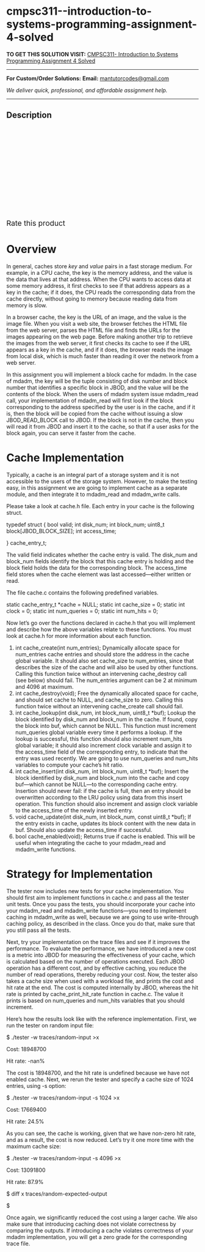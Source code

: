 # cmpsc311--introduction-to-systems-programming-assignment-4-solved
**TO GET THIS SOLUTION VISIT:** [CMPSC311- Introduction to Systems Programming Assignment 4 Solved](https://mantutor.com/product/cmpsc311-introduction-to-systems-programming-fall-assignment-4-solved/)


---

**For Custom/Order Solutions:** **Email:** mantutorcodes@gmail.com  

*We deliver quick, professional, and affordable assignment help.*

---

<h2>Description</h2>



<div class="kk-star-ratings kksr-auto kksr-align-center kksr-valign-top" data-payload="{&quot;align&quot;:&quot;center&quot;,&quot;id&quot;:&quot;66857&quot;,&quot;slug&quot;:&quot;default&quot;,&quot;valign&quot;:&quot;top&quot;,&quot;ignore&quot;:&quot;&quot;,&quot;reference&quot;:&quot;auto&quot;,&quot;class&quot;:&quot;&quot;,&quot;count&quot;:&quot;0&quot;,&quot;legendonly&quot;:&quot;&quot;,&quot;readonly&quot;:&quot;&quot;,&quot;score&quot;:&quot;0&quot;,&quot;starsonly&quot;:&quot;&quot;,&quot;best&quot;:&quot;5&quot;,&quot;gap&quot;:&quot;4&quot;,&quot;greet&quot;:&quot;Rate this product&quot;,&quot;legend&quot;:&quot;0\/5 - (0 votes)&quot;,&quot;size&quot;:&quot;24&quot;,&quot;title&quot;:&quot;CMPSC311- Introduction to Systems Programming Assignment 4 Solved&quot;,&quot;width&quot;:&quot;0&quot;,&quot;_legend&quot;:&quot;{score}\/{best} - ({count} {votes})&quot;,&quot;font_factor&quot;:&quot;1.25&quot;}">

<div class="kksr-stars">

<div class="kksr-stars-inactive">
            <div class="kksr-star" data-star="1" style="padding-right: 4px">


<div class="kksr-icon" style="width: 24px; height: 24px;"></div>
        </div>
            <div class="kksr-star" data-star="2" style="padding-right: 4px">


<div class="kksr-icon" style="width: 24px; height: 24px;"></div>
        </div>
            <div class="kksr-star" data-star="3" style="padding-right: 4px">


<div class="kksr-icon" style="width: 24px; height: 24px;"></div>
        </div>
            <div class="kksr-star" data-star="4" style="padding-right: 4px">


<div class="kksr-icon" style="width: 24px; height: 24px;"></div>
        </div>
            <div class="kksr-star" data-star="5" style="padding-right: 4px">


<div class="kksr-icon" style="width: 24px; height: 24px;"></div>
        </div>
    </div>

<div class="kksr-stars-active" style="width: 0px;">
            <div class="kksr-star" style="padding-right: 4px">


<div class="kksr-icon" style="width: 24px; height: 24px;"></div>
        </div>
            <div class="kksr-star" style="padding-right: 4px">


<div class="kksr-icon" style="width: 24px; height: 24px;"></div>
        </div>
            <div class="kksr-star" style="padding-right: 4px">


<div class="kksr-icon" style="width: 24px; height: 24px;"></div>
        </div>
            <div class="kksr-star" style="padding-right: 4px">


<div class="kksr-icon" style="width: 24px; height: 24px;"></div>
        </div>
            <div class="kksr-star" style="padding-right: 4px">


<div class="kksr-icon" style="width: 24px; height: 24px;"></div>
        </div>
    </div>
</div>


<div class="kksr-legend" style="font-size: 19.2px;">
            <span class="kksr-muted">Rate this product</span>
    </div>
    </div>
<h1>Overview</h1>
In general, caches store <em>key </em>and <em>value </em>pairs in a fast storage medium. For example, in a CPU cache, the key is the memory address, and the value is the data that lives at that address. When the CPU wants to access data at some memory address, it first checks to see if that address appears as a key in the cache; if it does, the CPU reads the corresponding data from the cache directly, without going to memory because reading data from memory is slow.

In a browser cache, the key is the URL of an image, and the value is the image file. When you visit a web site, the browser fetches the HTML file from the web server, parses the HTML file and finds the URLs for the images appearing on the web page. Before making another trip to retrieve the images from the web server, it first checks its cache to see if the URL appears as a key in the cache, and if it does, the browser reads the image from local disk, which is much faster than reading it over the network from a web server.

In this assignment you will implement a block cache for mdadm. In the case of mdadm, the key will be the tuple consisting of disk number and block number that identifies a specific block in JBOD, and the value will be the contents of the block. When the users of mdadm system issue mdadm_read call, your implementation of mdadm_read will first look if the block corresponding to the address specified by the user is in the cache, and if it is, then the block will be copied from the cache without issuing a slow JBOD_READ_BLOCK call to JBOD. If the block is not in the cache, then you will read it from JBOD and insert it to the cache, so that if a user asks for the block again, you can serve it faster from the cache.

<h1>Cache Implementation</h1>
Typically, a cache is an integral part of a storage system and it is not accessible to the users of the storage system. However, to make the testing easy, in this assignment we are going to implement cache as a separate module, and then integrate it to mdadm_read and mdadm_write calls.

Please take a look at cache.h file. Each entry in your cache is the following struct.

typedef struct { bool valid; int disk_num; int block_num; uint8_t block[JBOD_BLOCK_SIZE]; int access_time;

} cache_entry_t;

The valid field indicates whether the cache entry is valid. The disk_num and block_num fields identify the block that this cache entry is holding and the block field holds the data for the corresponding block. The access_time field stores when the cache element was last accessed—either written or read.

The file cache.c contains the following predefined variables.

static cache_entry_t *cache = NULL; static int cache_size = 0; static int clock = 0; static int num_queries = 0; static int num_hits = 0;

Now let’s go over the functions declared in cache.h that you will implement and describe how the above variables relate to these functions. You must look at cache.h for more information about each function.

<ol>
<li>int cache_create(int num_entries); Dynamically allocate space for num_entries cache entries and should store the address in the cache global variable. It should also set cache_size to num_entries, since that describes the size of the cache and will also be used by other functions. Calling this function twice without an intervening cache_destroy call (see below) should fail. The num_entries argument can be 2 at minimum and 4096 at maximum.</li>
<li>int cache_destroy(void); Free the dynamically allocated space for cache, and should set cache to NULL, and cache_size to zero. Calling this function twice without an intervening cache_create call should fail.</li>
<li>int cache_lookup(int disk_num, int block_num, uint8_t *buf); Lookup the block identified by disk_num and block_num in the cache. If found, copy the block into buf, which cannot be NULL. This function must increment num_queries global variable every time it performs a lookup. If the lookup is successful, this function should also increment num_hits global variable; it should also increment clock variable and assign it to the access_time field of the corresponding entry, to indicate that the entry was used recently. We are going to use num_queries and num_hits variables to compute your cache’s hit ratio.</li>
<li>int cache_insert(int disk_num, int block_num, uint8_t *buf); Insert the block identified by disk_num and block_num into the cache and copy buf—which cannot be NULL—to the corresponding cache entry. Insertion should never fail: if the cache is full, then an entry should be overwritten according to the LRU policy using data from this insert operation. This function should also increment and assign clock variable to the access_time of the newly inserted entry.</li>
<li>void cache_update(int disk_num, int block_num, const uint8_t *buf); If the entry exists in cache, updates its block content with the new data in buf. Should also update the access_time if successful.</li>
<li>bool cache_enabled(void); Returns true if cache is enabled. This will be useful when integrating the cache to your mdadm_read and mdadm_write functions.</li>
</ol>
<h1>Strategy for Implementation</h1>
The tester now includes new tests for your cache implementation. You should first aim to implement functions in cache.c and pass all the tester unit tests. Once you pass the tests, you should incorporate your cache into your mdadm_read and mdadm_write functions—you need to implement caching in mdadm_write as well, because we are going to use write-through caching policy, as described in the class. Once you do that, make sure that you still pass all the tests.

Next, try your implementation on the trace files and see if it improves the performance. To evaluate the performance, we have introduced a new cost is a metric into JBOD for measuring the effectiveness of your cache, which is calculated based on the number of operations executed. Each JBOD operation has a different cost, and by effective caching, you reduce the number of read operations, thereby reducing your cost. Now, the tester also takes a cache size when used with a workload file, and prints the cost and hit rate at the end. The cost is computed internally by JBOD, whereas the hit rate is printed by cache_print_hit_rate function in cache.c. The value it prints is based on num_queries and num_hits variables that you should increment.

Here’s how the results look like with the reference implementation. First, we run the tester on random input file:

$ ./tester -w traces/random-input &gt;x

Cost: 18948700

Hit rate: -nan%

The cost is 18948700, and the hit rate is undefined because we have not enabled cache. Next, we rerun the tester and specify a cache size of 1024 entries, using -s option:

$ ./tester -w traces/random-input -s 1024 &gt;x

Cost: 17669400

Hit rate: 24.5%

As you can see, the cache is working, given that we have non-zero hit rate, and as a result, the cost is now reduced. Let’s try it one more time with the maximum cache size:

$ ./tester -w traces/random-input -s 4096 &gt;x

Cost: 13091800

Hit rate: 87.9%

$ diff x traces/random-expected-output

$

Once again, we significantly reduced the cost using a larger cache. We also make sure that introducing caching does not violate correctness by comparing the outputs. If introducing a cache violates correctness of your mdadm implementation, you will get a zero grade for the corresponding trace file.
